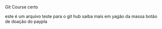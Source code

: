 Git Course certo

este é um arquivo teste para o git hub
saiba mais em yagão da massa
botão de doação do paypla
